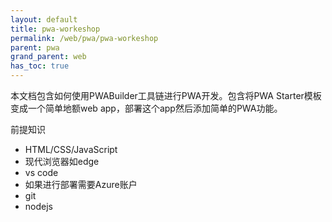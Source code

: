 ```yaml
---
layout: default
title: pwa-workeshop
permalink: /web/pwa/pwa-workeshop
parent: pwa
grand_parent: web
has_toc: true
---
```


本文档包含如何使用PWABuilder工具链进行PWA开发。包含将PWA Starter模板变成一个简单地额web app，部署这个app然后添加简单的PWA功能。

前提知识
- HTML/CSS/JavaScript
- 现代浏览器如edge
- vs code
- 如果进行部署需要Azure账户
- git
- nodejs


